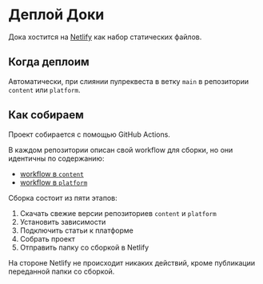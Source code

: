 # Деплой Доки

Дока хостится на [Netlify](https://www.netlify.com/) как набор статических файлов.

## Когда деплоим

Автоматически, при слиянии пулреквеста в ветку `main` в репозитории `content` или `platform`.

## Как собираем

Проект собирается с помощью GitHub Actions.

В каждом репозитории описан свой workflow для сборки, но они идентичны по содержанию:
* [workflow в `content`](https://github.com/Y-Doka/content/blob/main/.github/workflows/netlify-deploy.yml)
* [workflow в `platform`](https://github.com/Y-Doka/platform/blob/main/.github/workflows/netlify-deploy.yml)

Сборка состоит из пяти этапов:
1. Скачать свежие версии репозиториев `content` и `platform`
1. Установить зависимости
1. Подключить статьи к платформе
1. Собрать проект
1. Отправить папку со сборкой в Netlify

На стороне Netlify не происходит никаких действий, кроме публикации переданной папки со сборкой.
